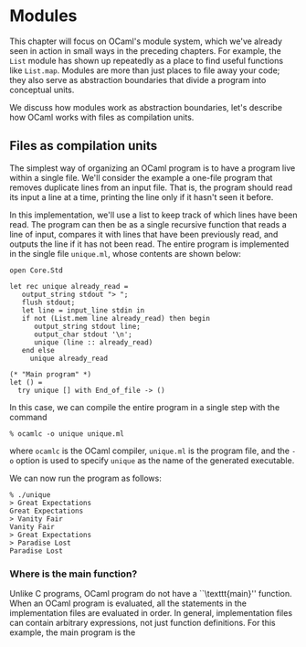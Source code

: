 # Modules

This chapter will focus on OCaml's module system, which we've already
seen in action in small ways in the preceding chapters.  For example,
the `List` module has shown up repeatedly as a place to find useful
functions like `List.map`.  Modules are more than just places to file
away your code; they also serve as abstraction boundaries that divide
a program into conceptual units.  

We discuss how modules work as abstraction
boundaries, let's describe how OCaml works with files as compilation
units.

## Files as compilation units

The simplest way of organizing an OCaml program is to have a program
live within a single file.  We'll consider the example a one-file
program that removes duplicate lines from an input file. That is, the
program should read its input a line at a time, printing the line only
if it hasn't seen it before.

In this implementation, we'll use a list to keep track of which lines
have been read. The program can then be as a single recursive function
that reads a line of input, compares it with lines that have been
previously read, and outputs the line if it has not been read. The
entire program is implemented in the single file `unique.ml`, whose
contents are shown below:

~~~~~~~~~~~~~~~~~~~~~~
open Core.Std

let rec unique already_read =
   output_string stdout "> ";
   flush stdout;
   let line = input_line stdin in
   if not (List.mem line already_read) then begin
      output_string stdout line;
      output_char stdout '\n';
      unique (line :: already_read)
   end else
     unique already_read

(* "Main program" *)
let () =
  try unique [] with End_of_file -> ()
~~~~~~~~~~~~~~~~~~~~~~

In this case, we can compile the entire program in a single step with
the command

~~~~~~~~~~~~~~
% ocamlc -o unique unique.ml
~~~~~~~~~~~~~~

where `ocamlc` is the OCaml compiler, `unique.ml` is the program file,
and the `-o` option is used to specify `unique` as the name of the
generated executable.

We can now run the program as follows:

~~~~~~~~~~~~~~
% ./unique
> Great Expectations
Great Expectations
> Vanity Fair
Vanity Fair
> Great Expectations
> Paradise Lost
Paradise Lost
~~~~~~~~~~~~~~

### Where is the main function?

Unlike C programs, OCaml program do not have a ``\texttt{main}''
function. When an OCaml program is evaluated, all the statements in
the implementation files are evaluated in order.  In general,
implementation files can contain arbitrary expressions, not just
function definitions. For this example, the main program is the
